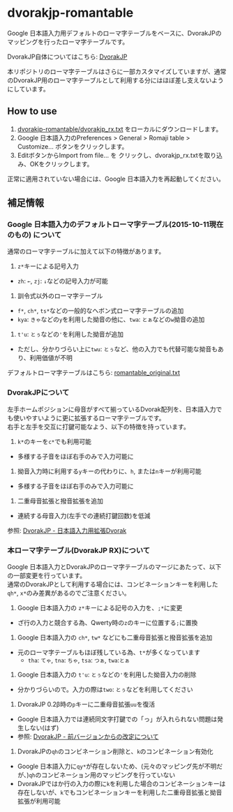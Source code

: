 # dvorakjp-romantable
Google 日本語入力用デフォルトのローマ字テーブルをベースに、DvorakJPのマッピングを行ったローマ字テーブルです。

DvorakJP自体についてはこちら: [DvorakJP](http://www7.plala.or.jp/dvorakjp/)

本リポジトリのローマ字テーブルはさらに一部カスタマイズしていますが、通常のDvorakJP用のローマ字テーブルとして利用する分にはほぼ差し支えないようにしています。

## How to use

1. [dvorakjp-romantable/dvorakjp_rx.txt](https://github.com/shinespark/dvorakjp-romantable/blob/master/dvorakjp_rx.txt) をローカルにダウンロードします。
1. Google 日本語入力のPreferences > General > Romaji table > Customize... ボタンをクリックします。
1. EditボタンからImport from file... を クリックし、dvorakjp_rx.txtを取り込み、OKをクリックします。

正常に適用されていない場合には、Google 日本語入力を再起動してください。

## 補足情報

### Google 日本語入力のデフォルトローマ字テーブル(2015-10-11現在のもの) について

通常のローマ字テーブルに加えて以下の特徴があります。

1. `z*`キーによる記号入力
  - `zh`: `←`, `zj`: `↓`などの記号入力が可能
1. 訓令式以外のローマ字テーブル
  - `f*`, `ch*`, `ts*`などの一般的なヘボン式ローマ字テーブルの追加
  - `kya`: `きゃ`などの`y`を利用した拗音の他に、`twa`: `とぁ`などの`w`拗音の追加
1. `t'u`: `とぅ`などの`'`を利用した拗音が追加
  - ただし、分かりづらい上に`twu`: `とぅ`など、他の入力でも代替可能な拗音もあり、利用価値が不明

デフォルトローマ字テーブルはこちら: [romantable_original.txt](https://github.com/shinespark/dvorak-romantable/blob/master/romantable_original.txt)

### DvorakJPについて

左手ホームポジションに母音がすべて揃っているDvorak配列を、日本語入力でも使いやすいように更に拡張するローマ字テーブルです。  
右手と左手を交互に打鍵可能なよう、以下の特徴を持っています。

1. `k*`のキーを`c*`でも利用可能
  - 多様する子音をほぼ右手のみで入力可能に
1. 拗音入力時に利用する`y`キーの代わりに、`h`, または`n`キーが利用可能
  - 多様する子音をほぼ右手のみで入力可能に
1. 二重母音拡張と撥音拡張を追加
  - 連続する母音入力(左手での連続打鍵回数)を低減

参照: [DvorakJP - 日本語入力用拡張Dvorak](http://www7.plala.or.jp/dvorakjp/dvorakjp.htm)

### 本ローマ字テーブル(DvorakJP RX)について

Google 日本語入力とDvorakJPのローマ字テーブルのマージにあたって、以下の一部変更を行っています。  
通常のDvorakJPとして利用する場合には、コンビネーションキーを利用した`qh*`, `x*`のみ差異があるのでご注意ください。

1. Google 日本語入力の `z*`キーによる記号の入力を、`;*`に変更
  - ざ行の入力と競合する為、Qwerty時の`z`のキーに位置する`;`に置換
1. Google 日本語入力の `ch*`, `tw*` などにも二重母音拡張と撥音拡張を追加
  - 元のローマ字テーブルもほぼ残している為、`t*`が多くなっています
    - `tha`: `てゃ`, `tna`: `ちゃ`, `tsa`: `つぁ`, `twa`:`とぁ`
1. Google 日本語入力の `t'u`: `とぅ`などの`'`を利用した拗音入力の削除
  - 分かりづらいので。入力の際は`two`: `とぅ`などを利用してください
1. DvorakJP 0.2β時の`p`キーに二重母音拡張`uu`を復活
  - Google 日本語入力では連続同文字打鍵での「っ」が入れられない問題は発生しない(はず)
  - 参照: [DvorakJP - 前バージョンからの改定について](http://www7.plala.or.jp/dvorakjp/)
1. DvorakJPの`qh`のコンビネーション削除と、`k`のコンビネーション有効化
  - Google 日本語入力に`qy*`が存在しないため、(元々のマッピング先が不明だが、)`qh`のコンビネーション用のマッピングを行っていない
  - DvorakJPではか行の入力の際に`k`を利用した場合のコンビネーションキーは存在しないが、`k`でもコンビネーションキーを利用した二重母音拡張と拗音拡張が利用可能
